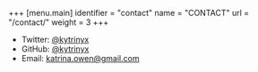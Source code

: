 +++
[menu.main]
identifier = "contact"
name       = "CONTACT"
url        = "/contact/"
weight     = 3
+++

* Twitter: [@kytrinyx](http://twitter.com/kytrinyx)
* GitHub: [@kytrinyx](https://github.com/kytrinyx)
* Email: [katrina.owen@gmail.com](mailto:katrina.owen@gmail.com)
